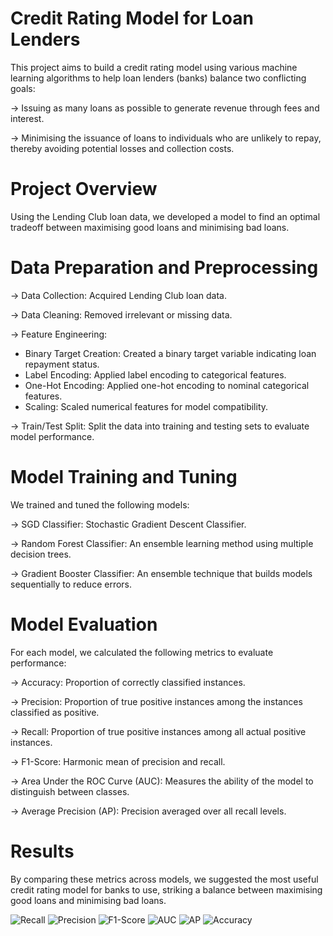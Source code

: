 # Credit Rating Model for Loan Lenders

This project aims to build a credit rating model using various machine learning algorithms to help loan lenders (banks) balance two conflicting goals:

→ Issuing as many loans as possible to generate revenue through fees and interest.

→ Minimising the issuance of loans to individuals who are unlikely to repay, thereby avoiding potential losses and collection costs.

# Project Overview

Using the Lending Club loan data, we developed a model to find an optimal tradeoff between maximising good loans and minimising bad loans.

# Data Preparation and Preprocessing 

→ Data Collection: Acquired Lending Club loan data.

→ Data Cleaning: Removed irrelevant or missing data.

→ Feature Engineering:

- Binary Target Creation: Created a binary target variable indicating loan repayment status.
- Label Encoding: Applied label encoding to categorical features.
- One-Hot Encoding: Applied one-hot encoding to nominal categorical features.
- Scaling: Scaled numerical features for model compatibility.

→ Train/Test Split: Split the data into training and testing sets to evaluate model performance.

# Model Training and Tuning

We trained and tuned the following models:

→ SGD Classifier: Stochastic Gradient Descent Classifier.

→ Random Forest Classifier: An ensemble learning method using multiple decision trees.

→ Gradient Booster Classifier: An ensemble technique that builds models sequentially to reduce errors.

# Model Evaluation

For each model, we calculated the following metrics to evaluate performance:

→ Accuracy: Proportion of correctly classified instances.

→ Precision: Proportion of true positive instances among the instances classified as positive.

→ Recall: Proportion of true positive instances among all actual positive instances.

→ F1-Score: Harmonic mean of precision and recall.

→ Area Under the ROC Curve (AUC): Measures the ability of the model to distinguish between classes.

→ Average Precision (AP): Precision averaged over all recall levels.

# Results

By comparing these metrics across models, we suggested the most useful credit rating model for banks to use, striking a balance between maximising good loans and minimising bad loans.

![Recall](https://github.com/Avinash3570/Credit-Rating-Project/assets/155007765/9355e710-7a1b-4f3e-8e57-f11ef1191992)
![Precision](https://github.com/Avinash3570/Credit-Rating-Project/assets/155007765/3fa28d65-6ac3-4348-b236-3b543d5eb916)
![F1-Score](https://github.com/Avinash3570/Credit-Rating-Project/assets/155007765/e266ca40-fbf2-40d0-a236-85e4719cdae4)
![AUC](https://github.com/Avinash3570/Credit-Rating-Project/assets/155007765/ede8200f-4840-423b-a6e4-ffe78635b942)
![AP](https://github.com/Avinash3570/Credit-Rating-Project/assets/155007765/c9c357c6-875e-4574-b9bc-3f32b943bfc5)
![Accuracy](https://github.com/Avinash3570/Credit-Rating-Project/assets/155007765/574dffaa-8698-43c7-9452-92abdfb986fe)
